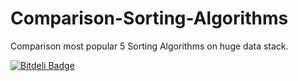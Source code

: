Comparison-Sorting-Algorithms
=============================

Comparison most popular 5  Sorting Algorithms on huge data stack.

[![Bitdeli Badge](https://d2weczhvl823v0.cloudfront.net/mmetince/comparison-sorting-algorithms/trend.png)](https://bitdeli.com/free "Bitdeli Badge")


